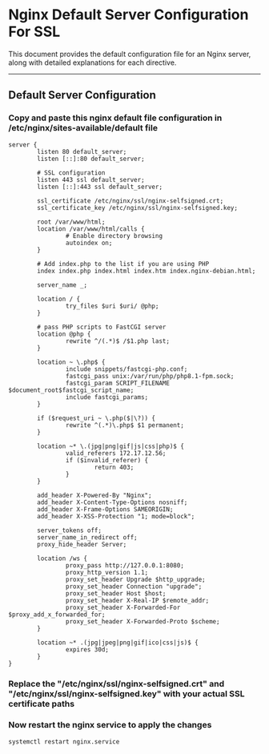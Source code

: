 # Nginx Default Server Configuration For SSL

This document provides the default configuration file for an Nginx server, along with detailed explanations for each directive.

---

## Default Server Configuration
### Copy and paste this nginx default file configuration in /etc/nginx/sites-available/default file
```nginx
server {
        listen 80 default_server;
        listen [::]:80 default_server;

        # SSL configuration
        listen 443 ssl default_server;
        listen [::]:443 ssl default_server;

        ssl_certificate /etc/nginx/ssl/nginx-selfsigned.crt;
        ssl_certificate_key /etc/nginx/ssl/nginx-selfsigned.key;

        root /var/www/html;
        location /var/www/html/calls {
                # Enable directory browsing
                autoindex on;
        }

        # Add index.php to the list if you are using PHP
        index index.php index.html index.htm index.nginx-debian.html;

        server_name _;

        location / {
                try_files $uri $uri/ @php;
        }

        # pass PHP scripts to FastCGI server
        location @php {
                rewrite ^/(.*)$ /$1.php last;
        }

        location ~ \.php$ {
                include snippets/fastcgi-php.conf;
                fastcgi_pass unix:/var/run/php/php8.1-fpm.sock;
                fastcgi_param SCRIPT_FILENAME $document_root$fastcgi_script_name;
                include fastcgi_params;
        }

        if ($request_uri ~ \.php($|\?)) {
                rewrite ^(.*)\.php$ $1 permanent;
        }

        location ~* \.(jpg|png|gif|js|css|php)$ {
                valid_referers 172.17.12.56;
                if ($invalid_referer) {
                        return 403;
                }
        }

        add_header X-Powered-By "Nginx";
        add_header X-Content-Type-Options nosniff;
        add_header X-Frame-Options SAMEORIGIN;
        add_header X-XSS-Protection "1; mode=block";

        server_tokens off;
        server_name_in_redirect off;
        proxy_hide_header Server;

        location /ws {
                proxy_pass http://127.0.0.1:8080;
                proxy_http_version 1.1;
                proxy_set_header Upgrade $http_upgrade;
                proxy_set_header Connection "upgrade";
                proxy_set_header Host $host;
                proxy_set_header X-Real-IP $remote_addr;
                proxy_set_header X-Forwarded-For $proxy_add_x_forwarded_for;
                proxy_set_header X-Forwarded-Proto $scheme;
        }

        location ~* .(jpg|jpeg|png|gif|ico|css|js)$ {
                expires 30d;
        }
}
```
### Replace the "/etc/nginx/ssl/nginx-selfsigned.crt" and "/etc/nginx/ssl/nginx-selfsigned.key"  with your actual SSL certificate paths 

### Now restart the nginx service to apply the changes

```
systemctl restart nginx.service
```
